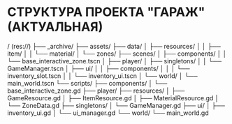 # СТРУКТУРА ПРОЕКТА "ГАРАЖ" (АКТУАЛЬНАЯ)
/ (res://)
├── _archive/
├── assets/
├── data/
│   ├── resources/
│   │   ├── item/
│   │   └── material/
│   └── zones/
├── scenes/
│   ├── components/
│   │   └── base_interactive_zone.tscn
│   ├── player/
│   ├── singletons/
│   │   └── GameManager.tscn
│   ├── ui/
│   │   ├── components/
│   │   │   └── inventory_slot.tscn
│   │   └── inventory_ui.tscn
│   └── world/
│       └── main_world.tscn
└── scripts/
    ├── components/
    │   └── base_interactive_zone.gd
    ├── player/
    ├── resources/
    │   ├── GameResource.gd
    │   ├── ItemResource.gd
    │   ├── MaterialResource.gd
    │   └── ZoneData.gd
    ├── singletons/
    │   └── GameManager.gd
    ├── ui/
    │   ├── inventory_ui.gd
    │   └── ui_manager.gd
    └── world/
        └── main_world.gd

